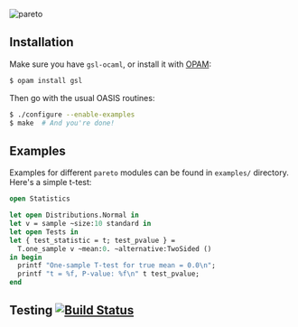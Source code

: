 ![pareto](http://upload.wikimedia.org/wikipedia/commons/5/55/Vilfredo_F._D._Pareto.jpg)

Installation
------------

Make sure you have `gsl-ocaml`, or install it with [OPAM](http://opam.ocamlpro.com):

```bash
$ opam install gsl
```

Then go with the usual OASIS routines:

```bash
$ ./configure --enable-examples
$ make  # And you're done!
```

Examples
--------

Examples for different `pareto` modules can be found in `examples/`
directory. Here's a simple t-test:

```ocaml
open Statistics

let open Distributions.Normal in
let v = sample ~size:10 standard in
let open Tests in
let { test_statistic = t; test_pvalue } =
  T.one_sample v ~mean:0. ~alternative:TwoSided ()
in begin
  printf "One-sample T-test for true mean = 0.0\n";
  printf "t = %f, P-value: %f\n" t test_pvalue;
end
```

Testing [![Build Status][travis-img]][travis]
-------

[travis]: http://travis-ci.org/superbobry/pareto
[travis-img]: https://secure.travis-ci.org/superbobry/pareto.png
